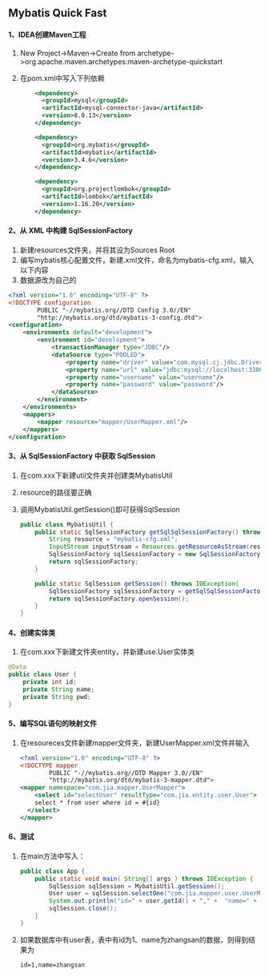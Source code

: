 ## Mybatis Quick Fast 

#### 1、IDEA创建Maven工程

1. New Project->Maven->Create from archetype->org.apache.maven.archetypes:maven-archetype-quickstart

2. 在pom.xml中写入下列依赖

   ```xml
       <dependency>
         <groupId>mysql</groupId>
         <artifactId>mysql-connector-java</artifactId>
         <version>8.0.13</version>
       </dependency>
   
       <dependency>
         <groupId>org.mybatis</groupId>
         <artifactId>mybatis</artifactId>
         <version>3.4.6</version>
       </dependency>
   
       <dependency>
         <groupId>org.projectlombok</groupId>
         <artifactId>lombok</artifactId>
         <version>1.16.20</version>
       </dependency>
   ```

   

#### 2、从 XML 中构建 SqlSessionFactory

1. 新建resources文件夹，并将其设为Sources Root
2. 编写mybatis核心配置文件，新建.xml文件，命名为mybatis-cfg.xml，输入以下内容
3. 数据源改为自己的

```xml
<?xml version="1.0" encoding="UTF-8" ?>
<!DOCTYPE configuration
        PUBLIC "-//mybatis.org//DTD Config 3.0//EN"
        "http://mybatis.org/dtd/mybatis-3-config.dtd">
<configuration>
    <environments default="development">
        <environment id="development">
            <transactionManager type="JDBC"/>
            <dataSource type="POOLED">
                <property name="driver" value="com.mysql.cj.jdbc.Driver"/>
                <property name="url" value="jdbc:mysql://localhost:3306/database_name?serverTimezone=GMT"/>
                <property name="username" value="username"/>
                <property name="password" value="password"/>
            </dataSource>
        </environment>
    </environments>
    <mappers>
        <mapper resource="mapper/UserMapper.xml"/>
    </mappers>
</configuration>
```



#### 3、从 SqlSessionFactory 中获取 SqlSession

1. 在com.xxx下新建util文件夹并创建类MybatisUtil

2. resource的路径要正确 

3. 调用MybatisUtil.getSession()即可获得SqlSession

   ```java
   public class MybatisUtil {
       public static SqlSessionFactory getSqlSqlSessionFactory() throws IOException {
           String resource = "mybatis-cfg.xml";
           InputStream inputStream = Resources.getResourceAsStream(resource);
           SqlSessionFactory sqlSessionFactory = new SqlSessionFactoryBuilder().build(inputStream);
           return sqlSessionFactory;
       }
   
       public static SqlSession getSession() throws IOException{
           SqlSessionFactory sqlSessionFactory = getSqlSqlSessionFactory();
           return sqlSessionFactory.openSession();
       }
   }
   ```



#### 4、创建实体类

1. 在com.xxx下新建文件夹entity，并新建use.User实体类

```java
@Data
public class User {
    private int id;
    private String name;
    private String pwd;
}
```

#### 5、编写SQL语句的映射文件

1. 在resoureces文件新建mapper文件夹，新建UserMapper.xml文件并输入

   ```xml
   <?xml version="1.0" encoding="UTF-8" ?>
   <!DOCTYPE mapper
           PUBLIC "-//mybatis.org//DTD Mapper 3.0//EN"
           "http://mybatis.org/dtd/mybatis-3-mapper.dtd">
   <mapper namespace="com.jia.mapper.UserMapper">
       <select id="selectUser" resultType="com.jia.entity.user.User">
       select * from user where id = #{id}
     </select>
   </mapper>
   ```

   

   

#### 6、测试

1. 在main方法中写入：

   ```java
   public class App {
       public static void main( String[] args ) throws IOException {
           SqlSession sqlSession = MybatisUtil.getSession();
           User user = sqlSession.selectOne("com.jia.mapper.user.UserMapper.selectUser",1);
           System.out.println("id=" + user.getId() + "," +  "name=" + user.getName());
           sqlSession.close();
       }
   }
   ```

   

2. 如果数据库中有user表，表中有id为1、name为zhangsan的数据，则得到结果为

   ```
   id=1,name=zhangsan
   ```

   